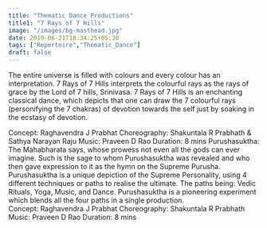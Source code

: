 ```yaml
---
title: "Thematic Dance Productions"
title1: "7 Rays of 7 Hills"
image: "/images/bg-masthead.jpg"
date: 2019-06-21T18:34:25+05:30
tags: ["Repertoire","Thematic_Dance"]
draft: false
---
```


The entire universe is filled with colours and every colour has an interpretation. 7 Rays of 7 Hills interprets the colourful rays as the rays of grace by the Lord of 7 hills, Srinivasa.
7 Rays of 7 Hills is an enchanting classical dance, which depicts that one can draw the 7 colourful rays (personifying the 7 chakras) of devotion towards the self just by soaking in the ecstasy of devotion.

Concept: Raghavendra J Prabhat
Choreography: Shakuntala R Prabhath & Sathya Narayan Raju
Music: Praveen D Rao
Duration: 8 mins
Purushasuktha:
The Mahabharata says, whose prowess not even all the gods can ever imagine. Such is the sage to whom Purushasuktha was revealed and who then gave expression to it as the hymn on the Supreme Purusha. 
Purushasuktha is a unique depiction of the Supreme Personality, using 4 different techniques or paths to realise the ultimate. The paths being: Vedic Rituals, Yoga, Music, and Dance. 
Purushasuktha is a pioneering experiment which blends all the four paths in a single production.  
Concept: Raghavendra J Prabhat
Choreography: Shakuntala R Prabhath 
Music: Praveen D Rao
Duration: 8 mins
